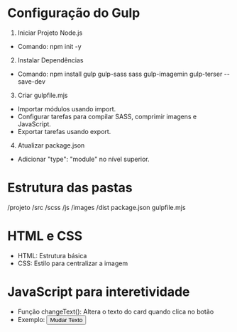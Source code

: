 # Configuração do Gulp
1.  Iniciar Projeto Node.js
- Comando: npm init -y
2. Instalar Dependências
 - Comando: npm install gulp gulp-sass sass gulp-imagemin gulp-terser --save-dev
3. Criar gulpfile.mjs
- Importar módulos usando import.
- Configurar tarefas para compilar SASS, comprimir imagens e JavaScript.
- Exportar tarefas usando export.
4. Atualizar package.json
- Adicionar "type": "module" no nível superior.

# Estrutura das pastas

/projeto
   /src
      /scss
      /js
      /images
    /dist
    package.json
    gulpfile.mjs

# HTML e CSS
- HTML: Estrutura básica
- CSS: Estilo para centralizar a imagem

# JavaScript para interetividade
- Função changeText(): Altera o texto do card quando clica no botão
- Exemplo: <button onclick="changeText()">Mudar Texto</button>
